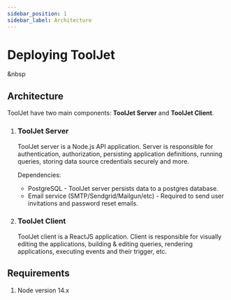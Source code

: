 ```yaml
---
sidebar_position: 1
sidebar_label: Architecture
---
```


# Deploying ToolJet
&nbsp

## Architecture

ToolJet have two main components: **ToolJet Server** and **ToolJet Client**.

1.  ### ToolJet Server  
    ToolJet server is a Node.js API application. Server is responsible for authentication, authorization, persisting application definitions, running queries, storing data source credentials securely and more. 

    Dependencies:
    -  PostgreSQL - ToolJet server persists data to a postgres database. 
    -  Email service (SMTP/Sendgrid/Mailgun/etc) - Required to send user invitations and password reset emails.   
    
2. ### ToolJet Client  
    ToolJet client is a ReactJS application. Client is responsible for visually editing the applications, building & editing queries, rendering applications, executing events and their trigger, etc.

## Requirements

1.  Node version 14.x